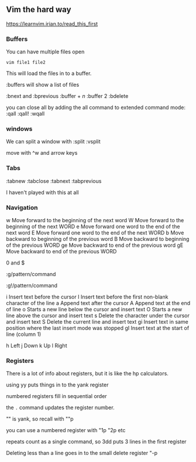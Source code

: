 ## **Vim the hard way**

https://learnvim.irian.to/read_this_first

### Buffers

You can have multiple files open

`vim file1 file2`

This will load the files in to a buffer.

:buffers will show a list of files

:bnext and :bprevious
:buffer + *n*
:buffer 2
:bdelete

you can close all by adding the all command to extended command mode:
:qall
:qall!
:wqall

### windows

We can split a window with 
:split
:vsplit

move with ^w and arrow keys

### Tabs

:tabnew
:tabclose
:tabnext
:tabprevious

I haven't played with this at all


### Navigation
w     Move forward to the beginning of the next word
W     Move forward to the beginning of the next WORD
e     Move forward one word to the end of the next word
E     Move forward one word to the end of the next WORD
b     Move backward to beginning of the previous word
B     Move backward to beginning of the previous WORD
ge    Move backward to end of the previous word
gE    Move backward to end of the previous WORD

0 and $

:g/pattern/command

:g!/pattern/command

i    Insert text before the cursor
I    Insert text before the first non-blank character of the line
a    Append text after the cursor
A    Append text at the end of line
o    Starts a new line below the cursor and insert text
O    Starts a new line above the cursor and insert text
s    Delete the character under the cursor and insert text
S    Delete the current line and insert text
gi   Insert text in same position where the last insert mode was stopped
gI   Insert text at the start of line (column 1)

h   Left
j   Down
k   Up
l   Right



### Registers

There is a lot of info about registers, but it is like the hp calculators.

using yy puts things in to the yank register

numbered registers fill in sequential order

the `.` command updates the register number.

"" is yank, so recall with ""p

you can use a numbered register with "1p "2p etc

repeats count as a single command, so 3dd puts 3 lines in the first register

Deleting less than a line goes in to the small delete register "-p
